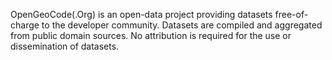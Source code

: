 OpenGeoCode(.Org) is an open-data project providing datasets free-of-charge to the developer community. Datasets are compiled and aggregated from public domain sources. No attribution is required for the use or dissemination of datasets. 
